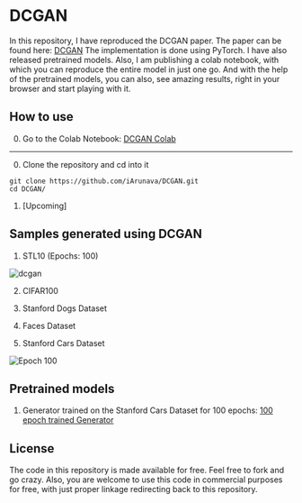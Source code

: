 # DCGAN

In this repository, I have reproduced the DCGAN paper. The paper can be found here: [DCGAN](https://arxiv.org/pdf/1511.06434.pdf)
The implementation is done using PyTorch. I have also released pretrained models.
Also, I am publishing a colab notebook, with which you can reproduce the entire model in just one go. And with the help
of the pretrained models, you can also, see amazing results, right in your browser and start playing with it.

## How to use

0. Go to the Colab Notebook: [DCGAN Colab](https://colab.research.google.com/github/iArunava/DCGAN/blob/master/DCGAN.ipynb)

---

0. Clone the repository and cd into it
```
git clone https://github.com/iArunava/DCGAN.git
cd DCGAN/
```

1. [Upcoming]

## Samples generated using DCGAN

1. STL10 (Epochs: 100)

![dcgan](https://user-images.githubusercontent.com/26242097/52493917-aca3b280-2bf2-11e9-95a5-aa68704f1d8e.png)

2. CIFAR100 

3. Stanford Dogs Dataset

4. Faces Dataset

5. Stanford Cars Dataset

![Epoch 100](https://github.com/iArunava/DCGAN/blob/master/results/cars/fake_99.png)

## Pretrained models

1. Generator trained on the Stanford Cars Dataset for 100 epochs: [100 epoch trained Generator](http://bit.ly/g-100-cars)


## License

The code in this repository is made available for free. Feel free to fork and go crazy.
Also, you are welcome to use this code in commercial purposes for free, with just proper linkage
redirecting back to this repository.
